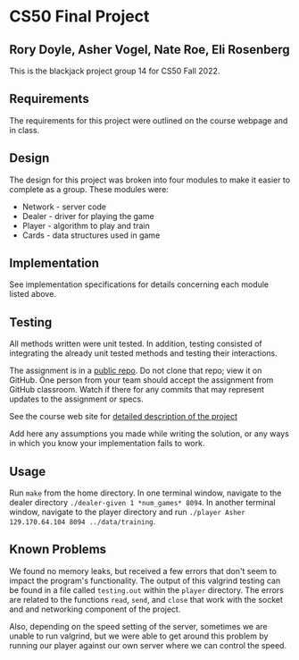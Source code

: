 # CS50 Final Project
## Rory Doyle, Asher Vogel, Nate Roe, Eli Rosenberg

This is the blackjack project group 14 for CS50 Fall 2022. 

## Requirements 
The requirements for this project were outlined on the course webpage and in class. 

## Design
The design for this project was broken into four modules to make it easier to complete as a group. These modules were:
- Network - server code
- Dealer - driver for playing the game
- Player - algorithm to play and train
- Cards - data structures used in game

## Implementation
See implementation specifications for details concerning each module listed above. 

## Testing
All methods written were unit tested. In addition, testing consisted of integrating the already unit tested methods and testing their interactions. 



The assignment is in a [public repo](https://github.com/cs50-2022-fall/project).
Do not clone that repo; view it on GitHub.  One person from your team should accept the assignment from GitHub classroom.
Watch if there for any commits that may represent updates to the assignment or specs.

See the course web site for [detailed description of the project](https://www.cs.dartmouth.edu/~tjp/cs50/project/index.html)

Add here any assumptions you made while writing the solution, or any ways in which you know your implementation fails to work.

## Usage

Run `make` from the home directory.
In one terminal window, navigate to the dealer directory `./dealer-given 1 *num_games* 8094`.
In another terminal window, navigate to the player directory and run `./player Asher 129.170.64.104 8094 ../data/training`.

## Known Problems

We found no memory leaks, but received a few errors that don't seem to impact the program's functionality. The output of this valgrind testing can be found in a file called `testing.out` within the `player` directory. The errors are related to the functions `read`, `send`, and `close` that work with the socket and and networking component of the project.

Also, depending on the speed setting of the server, sometimes we are unable to run valgrind, but we were able to get around this problem by running our player against our own server where we can control the speed.